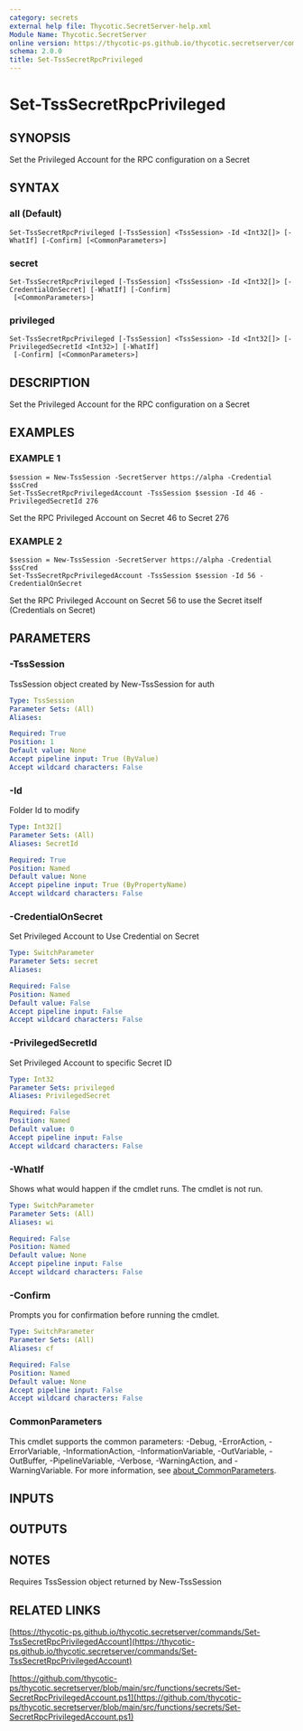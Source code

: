 ```yaml
---
category: secrets
external help file: Thycotic.SecretServer-help.xml
Module Name: Thycotic.SecretServer
online version: https://thycotic-ps.github.io/thycotic.secretserver/commands/Set-TssSecretRpcPrivilegedAccount
schema: 2.0.0
title: Set-TssSecretRpcPrivileged
---
```


# Set-TssSecretRpcPrivileged

## SYNOPSIS
Set the Privileged Account for the RPC configuration on a Secret

## SYNTAX

### all (Default)
```
Set-TssSecretRpcPrivileged [-TssSession] <TssSession> -Id <Int32[]> [-WhatIf] [-Confirm] [<CommonParameters>]
```

### secret
```
Set-TssSecretRpcPrivileged [-TssSession] <TssSession> -Id <Int32[]> [-CredentialOnSecret] [-WhatIf] [-Confirm]
 [<CommonParameters>]
```

### privileged
```
Set-TssSecretRpcPrivileged [-TssSession] <TssSession> -Id <Int32[]> [-PrivilegedSecretId <Int32>] [-WhatIf]
 [-Confirm] [<CommonParameters>]
```

## DESCRIPTION
Set the Privileged Account for the RPC configuration on a Secret

## EXAMPLES

### EXAMPLE 1
```
$session = New-TssSession -SecretServer https://alpha -Credential $ssCred
Set-TssSecretRpcPrivilegedAccount -TssSession $session -Id 46 -PrivilegedSecretId 276
```

Set the RPC Privileged Account on Secret 46 to Secret 276

### EXAMPLE 2
```
$session = New-TssSession -SecretServer https://alpha -Credential $ssCred
Set-TssSecretRpcPrivilegedAccount -TssSession $session -Id 56 -CredentialOnSecret
```

Set the RPC Privileged Account on Secret 56 to use the Secret itself (Credentials on Secret)

## PARAMETERS

### -TssSession
TssSession object created by New-TssSession for auth

```yaml
Type: TssSession
Parameter Sets: (All)
Aliases:

Required: True
Position: 1
Default value: None
Accept pipeline input: True (ByValue)
Accept wildcard characters: False
```

### -Id
Folder Id to modify

```yaml
Type: Int32[]
Parameter Sets: (All)
Aliases: SecretId

Required: True
Position: Named
Default value: None
Accept pipeline input: True (ByPropertyName)
Accept wildcard characters: False
```

### -CredentialOnSecret
Set Privileged Account to Use Credential on Secret

```yaml
Type: SwitchParameter
Parameter Sets: secret
Aliases:

Required: False
Position: Named
Default value: False
Accept pipeline input: False
Accept wildcard characters: False
```

### -PrivilegedSecretId
Set Privileged Account to specific Secret ID

```yaml
Type: Int32
Parameter Sets: privileged
Aliases: PrivilegedSecret

Required: False
Position: Named
Default value: 0
Accept pipeline input: False
Accept wildcard characters: False
```

### -WhatIf
Shows what would happen if the cmdlet runs.
The cmdlet is not run.

```yaml
Type: SwitchParameter
Parameter Sets: (All)
Aliases: wi

Required: False
Position: Named
Default value: None
Accept pipeline input: False
Accept wildcard characters: False
```

### -Confirm
Prompts you for confirmation before running the cmdlet.

```yaml
Type: SwitchParameter
Parameter Sets: (All)
Aliases: cf

Required: False
Position: Named
Default value: None
Accept pipeline input: False
Accept wildcard characters: False
```

### CommonParameters
This cmdlet supports the common parameters: -Debug, -ErrorAction, -ErrorVariable, -InformationAction, -InformationVariable, -OutVariable, -OutBuffer, -PipelineVariable, -Verbose, -WarningAction, and -WarningVariable. For more information, see [about_CommonParameters](http://go.microsoft.com/fwlink/?LinkID=113216).

## INPUTS

## OUTPUTS

## NOTES
Requires TssSession object returned by New-TssSession

## RELATED LINKS

[https://thycotic-ps.github.io/thycotic.secretserver/commands/Set-TssSecretRpcPrivilegedAccount](https://thycotic-ps.github.io/thycotic.secretserver/commands/Set-TssSecretRpcPrivilegedAccount)

[https://github.com/thycotic-ps/thycotic.secretserver/blob/main/src/functions/secrets/Set-SecretRpcPrivilegedAccount.ps1](https://github.com/thycotic-ps/thycotic.secretserver/blob/main/src/functions/secrets/Set-SecretRpcPrivilegedAccount.ps1)


